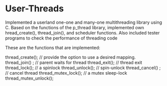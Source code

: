 # User-Threads
Implemented a userland one-one and many-one  multithreading library using C. Based on the functions of the p_thread library, implemented own hread_create(), thread_join(), and scheduler functions. Also included tester programs to check the performance of threading code

These are the functions that are implemented:

thread_create(); // provide the option to use a desired mapping.
thread_join() ; // parent waits for thread
thread_exit(); // thread exit
thread_lock(); // a spinlock
thread_unlock();  // spin-unlock
thread_cancel() ; // cancel thread
thread_mutex_lock(); // a mutex sleep-lock
thread_mutex_unlock();


